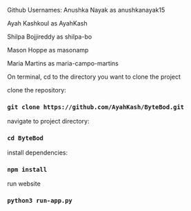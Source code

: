 Github Usernames:
  Anushka Nayak as anushkanayak15
  
  Ayah Kashkoul as AyahKash
  
  Shilpa Bojjireddy as shilpa-bo
  
  Mason Hoppe as masonamp
  
  Maria Martins as maria-campo-martins


On terminal, cd to the directory you want to clone the project

clone the repository:
### `git clone https://github.com/AyahKash/ByteBod.git`
navigate to project directory:
### `cd ByteBod`
install dependencies:
### `npm install`
run website
### `python3 run-app.py`
